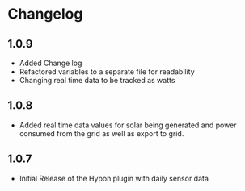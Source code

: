 # Changelog

## 1.0.9
- Added Change log
- Refactored variables to a separate file for readability 
- Changing real time data to be tracked as watts

## 1.0.8

- Added real time data values for solar being generated and power consumed from the grid as well as export to grid.

## 1.0.7

- Initial Release of the Hypon plugin with daily sensor data